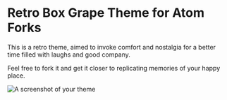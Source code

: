 # Retro Box Grape Theme for Atom Forks

This is a retro theme, aimed to invoke comfort and nostalgia for a better time filled with laughs and good company.

Feel free to fork it and get it closer to replicating memories of your happy place.

![A screenshot of your theme](https://cloud.githubusercontent.com/assets/378023/8842525/4215f26c-3136-11e5-9d94-d2c078a05d24.png)
